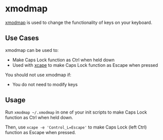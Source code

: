 # xmodmap

[xmodmap][xmodmap] is used to change the functionality of keys on your keyboard.

## Use Cases

xmodmap can be used to:

- Make Caps Lock function as Ctrl when held down
- Used with [xcape][xcape] to make Caps Lock function as Escape when pressed

You should not use xmodmap if:

- You do not need to modify keys

## Usage

Run `xmodmap ~/.xmodmap` in one of your init scripts to make Caps Lock function as Ctrl when held down.

Then, use `xcape -e 'Control_L=Escape'` to make Caps Lock (left Ctrl) function as Escape when pressed.

[xmodmap]: https://wiki.archlinux.org/index.php/Xmodmap
[xcape]: https://github.com/alols/xcape
